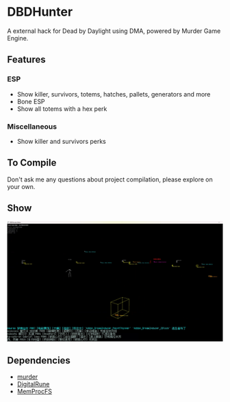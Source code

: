 # DBDHunter
A external hack for Dead by Daylight using DMA, powered by Murder Game Engine.

## Features
### ESP
* Show killer, survivors, totems, hatches, pallets, generators and more
* Bone ESP
* Show all totems with a hex perk

### Miscellaneous
* Show killer and survivors perks

## To Compile
Don't ask me any questions about project compilation, please explore on your own.

## Show
![01.png](resources/images_git/01.png)

## Dependencies
* [murder](https://github.com/isadorasophia/murder)
* [DigitalRune](https://github.com/DigitalRune/DigitalRune)
* [MemProcFS](https://github.com/ufrisk/MemProcFS)
